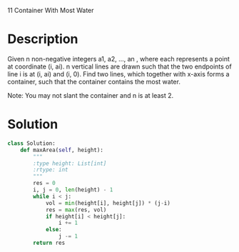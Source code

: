 11 Container With Most Water
# Description
Given n non-negative integers a1, a2, ..., an , where each represents a point at coordinate (i, ai). n vertical lines are drawn such that the two endpoints of line i is at (i, ai) and (i, 0). Find two lines, which together with x-axis forms a container, such that the container contains the most water.

Note: You may not slant the container and n is at least 2.

# Solution
```python
class Solution:
    def maxArea(self, height):
        """
        :type height: List[int]
        :rtype: int
        """
        res = 0
        i, j = 0, len(height) - 1
        while i < j:
            vol = min(height[i], height[j]) * (j-i)
            res = max(res, vol)
            if height[i] < height[j]:
                i += 1
            else:
                j -= 1
        return res
```

